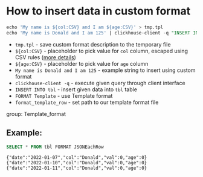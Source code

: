 # How to insert data in custom format

```sql
echo 'My name is ${col:CSV} and I am ${age:CSV}' > tmp.tpl
echo 'My name is Donald and I am 125' | clickhouse-client -q "INSERT INTO tbl FORMAT Template SETTINGS format_template_row = 'tmp.tpl'"
```

- `tmp.tpl` - save custom format description to the temporary file
- `${col:CSV}` - placeholder to pick value for `col` column, escaped using CSV rules ([more details](https://clickhouse.com/docs/en/interfaces/formats/#format-template))
- `${age:CSV}` - placeholder to pick value for `age` column
- `My name is Donald and I am 125` - example string to insert using custom format
- `clickhouse-client -q` - execute given query through client interface
- `INSERT INTO tbl` - insert given data into `tbl` table
- `FORMAT Template` - use Template format
- `format_template_row` - set path to our template format file

group: Template_format

## Example: 
```sql
SELECT * FROM tbl FORMAT JSONEachRow
```
```
{"date":"2022-01-07","col":"Donald","val":0,"age":0}
{"date":"2022-01-10","col":"Donald","val":0,"age":0}
{"date":"2022-01-11","col":"Donald","val":0,"age":0}

```

